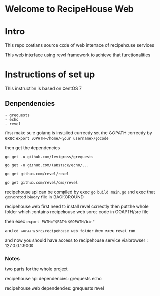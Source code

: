 # Welcome to RecipeHouse Web

# Intro

This repo contians source code of web interface of recipehouse services

This web interface using revel framework to achieve that functionalities

# Instructions of set up

This instruction is based on CentOS 7

## Denpendencies

	- grequests
	- echo
	- revel


first make sure golang is installed currectly
set the GOPATH correctly by exec `export GOPATH=/home/<your username>/gocode`

then get the dependencies


`go get -u github.com/levigross/grequests`

`go get -u github.com/labstack/echo/...`

`go get github.com/revel/revel`

`go get github.com/revel/cmd/revel`


recipehouse api can be compiled by exec 
`go build main.go`
and exec that generated binary file in BACKGROUND

recipehouse web
first need to install revel correctly
then put the whole folder which contains recipehouse web sorce code in GOAPTH/src file

then exec `export PATH="$PATH:$GOPATH/bin"`

and `cd GOPATH/src/recipehouse web folder` then exec `revel run` 

and now you should have access to recipehouse service via browser : 127.0.0.1:9000


### Notes

two parts for the whole project

recipehouse api 
    dependencies:
        grequests
        echo


recipehouse web
    dependencies:
        grequests
        revel

